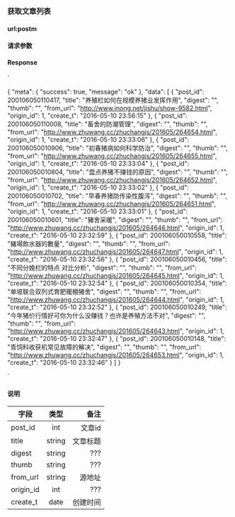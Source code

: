 ### 获取文章列表

#### url:postm

#### 请求参数

#### Response
`

{
  "meta": {
    "success": true,
    "message": "ok"
  },
  "data": [
    {
      "post_id": 200106050110417,
      "title": "养殖栏如何在规模养猪业发挥作用",
      "digest": "",
      "thumb": "",
      "from_url": "http://www.inong.net/jishu/show-9582.html",
      "origin_id": 1,
      "create_t": "2016-05-10 23:56:15"
    },
    {
      "post_id": 200106050110008,
      "title": "畜舍的防潮管理",
      "digest": "",
      "thumb": "",
      "from_url": "http://www.zhuwang.cc/zhuchangjs/201605/264654.html",
      "origin_id": 1,
      "create_t": "2016-05-10 23:33:06"
    },
    {
      "post_id": 200106050010906,
      "title": "初春猪病如何科学防治",
      "digest": "",
      "thumb": "",
      "from_url": "http://www.zhuwang.cc/zhuchangjs/201605/264655.html",
      "origin_id": 1,
      "create_t": "2016-05-10 23:33:04"
    },
    {
      "post_id": 200106050010804,
      "title": "盘点养猪不赚钱的原因",
      "digest": "",
      "thumb": "",
      "from_url": "http://www.zhuwang.cc/zhuchangjs/201605/264652.html",
      "origin_id": 1,
      "create_t": "2016-05-10 23:33:02"
    },
    {
      "post_id": 200106050010702,
      "title": "早春养猪防传染性腹泻",
      "digest": "",
      "thumb": "",
      "from_url": "http://www.zhuwang.cc/zhuchangjs/201605/264651.html",
      "origin_id": 1,
      "create_t": "2016-05-10 23:33:01"
    },
    {
      "post_id": 200106050010601,
      "title": "豬舍采暖",
      "digest": "",
      "thumb": "",
      "from_url": "http://www.zhuwang.cc/zhuchangjs/201605/264646.html",
      "origin_id": 1,
      "create_t": "2016-05-10 23:32:59"
    },
    {
      "post_id": 200106050010558,
      "title": "豬場飲水器的數量",
      "digest": "",
      "thumb": "",
      "from_url": "http://www.zhuwang.cc/zhuchangjs/201605/264647.html",
      "origin_id": 1,
      "create_t": "2016-05-10 23:32:56"
    },
    {
      "post_id": 200106050010456,
      "title": "不同分娩栏的特点 对比分析",
      "digest": "",
      "thumb": "",
      "from_url": "http://www.zhuwang.cc/zhuchangjs/201605/264645.html",
      "origin_id": 1,
      "create_t": "2016-05-10 23:32:54"
    },
    {
      "post_id": 200106050010354,
      "title": "单坡联合双列式育肥暖棚猪舍",
      "digest": "",
      "thumb": "",
      "from_url": "http://www.zhuwang.cc/zhuchangjs/201605/264644.html",
      "origin_id": 1,
      "create_t": "2016-05-10 23:32:52"
    },
    {
      "post_id": 200106050010249,
      "title": "今年猪价行情好可你为什么没赚钱？也许是养殖方法不对",
      "digest": "",
      "thumb": "",
      "from_url": "http://www.zhuwang.cc/zhuchangjs/201605/264643.html",
      "origin_id": 1,
      "create_t": "2016-05-10 23:32:47"
    },
    {
      "post_id": 200106050010148,
      "title": "青饲料收获机常见故障的解决",
      "digest": "",
      "thumb": "",
      "from_url": "http://www.zhuwang.cc/zhuchangjs/201605/264653.html",
      "origin_id": 1,
      "create_t": "2016-05-10 23:32:46"
    }
  ]
}

 `

#### 说明

|字段     |类型     |备注
|---------|:------:|-------:|
|post_id     |int  |文章id   |
|title     |string  |文章标题  |
|digest     |string  |???  |
|thumb     |string  |???  |
|from_url     |string  |源地址  |
|origin_id     |int  |???  |
|create_t     |date  |创建时间  |


